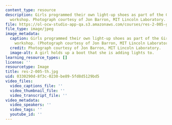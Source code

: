 ```yaml
---
content_type: resource
description: Girls programmed their own light-up shoes as part of the Girls Who Build
  workshop. Photograph courtesy of Jon Barron, MIT Lincoln Laboratory.
file: https://ol-ocw-studio-app-qa.s3.amazonaws.com/courses/res-2-005-girls-who-build-make-your-own-wearables-workshop-spring-2015/0330290d8f3c0230be895fd8d5129bd5_res-2-005-th.jpg
file_type: image/jpeg
image_metadata:
  caption: Girls programmed their own light-up shoes as part of the Girls Who Build
    workshop. (Photograph courtesy of Jon Barron, MIT Lincoln Laboratory.)
  credit: Photograph courtesy of Jon Barron, MIT Lincoln Laboratory.
  image-alt: A girl holds up a boot that she is adding lights to.
learning_resource_types: []
license: ''
resourcetype: Image
title: res-2-005-th.jpg
uid: 0330290d-8f3c-0230-be89-5fd8d5129bd5
video_files:
  video_captions_file: ''
  video_thumbnail_file: ''
  video_transcript_file: ''
video_metadata:
  video_speakers: ''
  video_tags: ''
  youtube_id: ''
---
```

